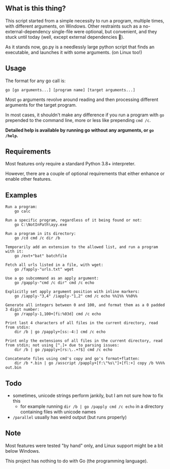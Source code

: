 ## What is this thing?
This script started from a simple necessity to run a program, multiple times, with different arguments, on Windows. Other restraints such as a no-external-dependency single-file were optional, but convenient, and they stuck until today (well, except external dependencies 🤭).

As it stands now, go.py is a needlessly large python script that finds an executable, and launches it with some arguments. (on Linux too!)

## Usage
The format for any go call is:

`go [go arguments...] [program name] [target arguments...]`

Most `go` arguments revolve around reading and then processing different arguments for the target program.

In most cases, it shouldn't make any difference if you run a program with `go` prepended to the command line, more or less like prepending `cmd /c`.

**Detailed help is available by running go without any arguments, or `go /help`.**

## Requirements
Most features only require a standard Python 3.8+ interpreter.

However, there are a couple of optional requirements that either enhance or enable other features.

## Examples
```
Run a program:
    go calc

Run a specific program, regardless of it being found or not:
    go C:\NotInPath\ayy.exe

Run a program in its directory:
    go /cd cmd /c dir /b

Temporarily add an extension to the allowed list, and run a program with it:
    go /ext+"bat" batchfile

Fetch all urls listed in a file, with wget:
    go /fapply-"urls.txt" wget

Use a go subcommand as an apply argument:
    go /gapply-"cmd /c dir" cmd /c echo

Explicitly set apply argument position with inline markers:
    go /iapply-"3,4" /iapply-"1,2" cmd /c echo %%1%% %%0%%

Generate all integers between 0 and 100, and format them as a 0 padded 3 digit number:
    go /rapply-1,100+[fi:%03d] cmd /c echo

Print last 4 characters of all files in the current directory, read from stdin:
    dir /b | go /papply+[ss:-4:] cmd /c echo

Print only the extensions of all files in the current directory, read from stdin; not using [^.]+ due to parsing issues:
    dir /b | go /papply+[rs:\..+?$] cmd /c echo

Concatenate files using cmd's copy and go's format+flatten:
    dir /b *.bin | go /asscript /papply+[f:\"%s\"]+[fl:+] copy /b %%%% out.bin
```

## Todo
* sometimes, unicode strings perform jankily, but I am not sure how to fix this
  * for example running `dir /b | go /papply cmd /c echo` in a directory containing files with unicode names
* `/parallel` usually has weird output (but runs properly)

## Note
Most features were tested "by hand" only, and Linux support might be a bit below Windows.

This project has nothing to do with Go (the programming language).
